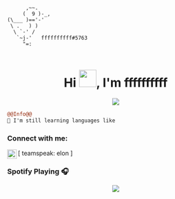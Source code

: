 ```
      ,~~.
     (  9 )-_,
(\___ )=='-'
 \ .   ) )
  \ `-' /
   `~j-'   ffffffffff#5763
     "=:
                                                          
```

<h1 align="center">Hi <img src="https://user-images.githubusercontent.com/66147422/150655515-88af3f9e-18a7-46f6-b8de-0d2f3c4caa35.gif" width="40px" />, I'm ffffffffff</h1>

<p align="center">
  <img src="https://readme-typing-svg.herokuapp.com/?center=true&vCenter=true&color=016EEA&width=500&lines=Welcome+|fffffff" />
</p>


```diff
@@Info@@
🚀 I'm still learning languages like

```

### Connect with me:

[<img align="left" alt="My discord" width="22px" src="https://cdn.jsdelivr.net/npm/simple-icons@v3/icons/discord.svg" /> teamspeak: elon ]
<br />

### Spotify Playing 🎧
<p align="center">
  <a href="https://open.spotify.com/user/21vy7n6cnnldz2y2t47dzvpja">
    <img src="[![spotify-github-profile](https://spotify-github-profile.vercel.app/api/view?uid=21vy7n6cnnldz2y2t47dzvpja&cover_image=true&theme=default&show_offline=false)](https://github.com/kittinan/spotify-github-profile)">


<br />
